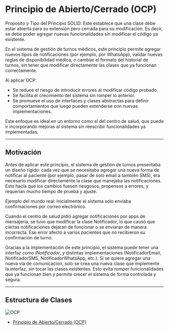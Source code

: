 # Principio de Abierto/Cerrado (OCP)
Proposito y Tipo del Principio SOLID: Este establece que una clase debe estar abierta para su extensión pero cerrada para su modificación. Es decir, se debe poder agregar nuevas funcionalidades sin modificar el código ya existente.

En el sistema de gestión de turnos médicos, este principio permite agregar nuevos tipos de notificaciones (por ejemplo, por WhatsApp), validar nuevas reglas de disponibilidad médica, o cambiar el formato del historial de turnos, sin tener que modificar directamente las clases que ya funcionan correctamente.

Al aplicar OCP:
- Se reduce el riesgo de introducir errores al modificar código probado.
- Se facilita el crecimiento del sistema sin romper lo anterior.
- Se promueve el uso de interfaces y clases abstractas para definir comportamientos que luego pueden extenderse con nuevas implementaciones.

Este enfoque es ideal en un entorno como el del centro de salud, que puede ir incorporando mejoras al sistema sin reescribir funcionalidades ya implementadas.

---

## Motivación
Antes de aplicar este principio, el sistema de gestión de turnos presentaba un diseño rígido: cada vez que se necesitaba agregar una nueva forma de notificar al paciente (por ejemplo, pasar de solo email a también SMS), era necesario modificar directamente la clase que manejaba las notificaciones. Esto hacía que los cambios fuesen riesgosos, propensos a errores, y requerían mucho tiempo de prueba y ajuste.

Ejemplo del mundo real: 
Inicialmente el sistema solo enviaba confirmaciones por correo electrónico.

Cuando el centro de salud pidió agregar notificaciones por apps de mensajeria, se tuvo que modificar la clase Notificador, lo que causó que ciertas notificaciones dejaran de funcionar o se enviaran de manera incorrecta. Ese error afectó a varios pacientes que no recibieron su confirmación de turno.

Gracias a la implementación de este principio, el sistema puede tener una interfaz como *INotificador*, y distintas implementaciones (NotificadorEmail, NotificadorSMS, NotificadorWhatsApp, etc.). Si se quiere agregar una nueva vía de comunicación, solo se crea una nueva clase que implemente la interfaz, sin tocar las clases existentes. Esto evita romper funcionalidades que ya funcionan bien y permite crecer el sistema de forma controlada y segura.

---

## Estructura de Clases
![OCP](https://github.com/user-attachments/assets/b86a6682-b0ee-4581-ac4d-cb71e6ac3623)
* [Principio de Abierto/Cerrado (OCP)](https://drive.google.com/file/d/1KAMvSgvALWapDK7_eoxlyA2QJbHJrtVd/view?usp=sharing)
